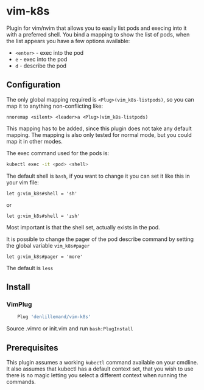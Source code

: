 # vim-k8s

Plugin for vim/nvim that allows you to easily list pods and execing into it
with a preferred shell.
You bind a mapping to show the list of pods, when the list appears you
have a few options available:

* `<enter>` - exec into the pod
* `e` - exec into the pod
* `d` - describe the pod

## Configuration

The only global mapping required is `<Plug>(vim_k8s-listpods)`,
so you can map it to anything non-conflicting like:

```vimscript
nnoremap <silent> <leader>a <Plug>(vim_k8s-listpods)
```

This mapping has to be added, since this plugin does not
take any default mapping. The mapping is also only tested for normal
mode, but you could map it in other modes.

The exec command used for the pods is:

```bash
kubectl exec -it <pod> <shell>
```

The default shell is `bash`, if you want to change it you can
set it like this in your vim file:

```vimscript
let g:vim_k8s#shell = 'sh'
```

or

```vimscript
let g:vim_k8s#shell = 'zsh'
```

Most important is that the shell set, actually exists in the pod.

It is possible to change the pager of the pod describe command by
setting the global variable `vim_k8s#pager`

```vimscript
let g:vim_k8s#pager = 'more'
```

The default is `less`

## Install

### VimPlug

```bash
    Plug 'denlillemand/vim-k8s'
```

Source .vimrc or init.vim and run `bash:PlugInstall`

## Prerequisites

This plugin assumes a working `kubectl` command available on your cmdline.
It also assumes that kubectl has a default context set,
that you wish to use there is no magic letting you
select a different context when running the commands.

